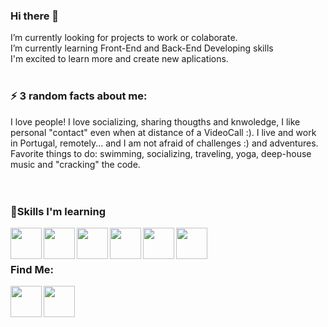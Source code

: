 ### Hi there 👋  ###

I’m currently looking for projects to work or colaborate.<br>
I’m currently learning Front-End and Back-End Developing skills<br>
I'm excited to learn more and create new aplications.
<br>
<br>

### ⚡ 3 random facts about me:  ###
<div>
    I love people! I love socializing, sharing thougths and knwoledge, I like personal "contact" even when at distance of a VideoCall :).
    I live and work in Portugal, remotely... and I am not afraid of challenges :) and adventures.
    Favorite things to do: swimming, socializing, traveling, yoga, deep-house music and "cracking" the code.
</div>    
<br>        
<br>    
  
### :rocket:Skills I'm learning  ###
<div>
  <img align="left" width="50" height="50" src='https://user-images.githubusercontent.com/64487769/129619433-52ea163e-7158-4a4e-8945-d07e8a3fa222.png'>
  <img align="left" width="50" height="50" src='https://user-images.githubusercontent.com/64487769/129619883-20dab533-4c88-42e0-8b35-e16d8c48e467.png'>
  <img align="left" width="50" height="50" src='https://user-images.githubusercontent.com/64487769/129619929-4dd98aee-9429-432c-9924-1603d633b078.png'>
  <img align="left" width="50" height="50" src='https://user-images.githubusercontent.com/64487769/129619967-02de5112-8b64-4c2f-8e07-09382945e2ee.png'>
  <img align="left" width="50" height="50" src='https://user-images.githubusercontent.com/64487769/129619978-1027ef83-7b12-4b10-a19b-0434867f94ce.png'>
  <img align="left" width="50" height="50" src='https://user-images.githubusercontent.com/64487769/129619999-66eb2e41-a284-4f10-a726-e705098d5b10.png'>
</div>
<br>
<br>

### Find Me: ###
  <div>
        <a href="https://www.linkedin.com/in/anaaraujo/">
           <img align="left" width="50" height="50" src='https://user-images.githubusercontent.com/64487769/129622986-c6562991-3dbb-4f26-a597-629f9c9a1eb8.png'>
        </a>
        <a href="https://github.com/anasaraujo">
           <img align="left" width="50" height="50" src='https://user-images.githubusercontent.com/64487769/129623823-4afa3249-4334-4a81-b5a4-3b75e64b2530.png'>
        </a>
  </div>



